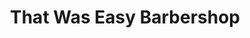 ---
title: "That Was Easy Barbershop"
url: /silver-spring/that-was-easy-barbershop/
shop: hairdresser
---